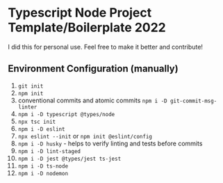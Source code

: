 # Typescript Node Project Template/Boilerplate 2022

I did this for personal use. Feel free to make it better and contribute!

## Environment Configuration (manually)

1. `git init`
2. `npm init`
3. conventional commits and atomic commits `npm i -D git-commit-msg-linter`
4. `npm i -D typescript @types/node`
5. `npx tsc init`
6. `npm i -D eslint`
7. `npx eslint --init` or `npm init @eslint/config`
8. `npm i -D husky` - helps to verify linting and tests before commits
9. `npm i -D lint-staged`
10. `npm i -D jest @types/jest ts-jest`
11. `npm i -D ts-node`
12. `npm i -D nodemon`
